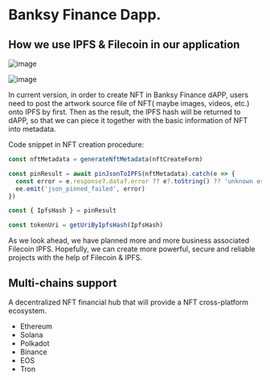 
# Banksy Finance Dapp.

## How we use IPFS & Filecoin in our application

![image](https://user-images.githubusercontent.com/18243292/126262947-157c4ba2-2a84-49fe-8d68-cd14d0e30f04.png)

![image](https://user-images.githubusercontent.com/18243292/126262910-7204cd33-9693-4263-9a4c-4bd35631955b.png)

In current version, in order to create NFT in Banksy Finance dAPP, users need to post the artwork source file of NFT(
maybe images, videos, etc.) onto IPFS by first. Then as the result, the IPFS hash will be returned to dAPP, so that we
can piece it together with the basic information of NFT into metadata.

Code snippet in NFT creation procedure:

```ts
const nftMetadata = generateNftMetadata(nftCreateForm)

const pinResult = await pinJsonToIPFS(nftMetadata).catch(e => {
  const error = e.response?.data?.error ?? e?.toString() ?? 'unknown error'
  ee.emit('json_pinned_failed', error)
})

const { IpfsHash } = pinResult

const tokenUri = getUriByIpfsHash(IpfsHash)
```

As we look ahead, we have planned more and more business associated Filecoin IPFS.
Hopefully, we can create more powerful, secure and reliable projects with the help of Filecoin & IPFS.

## Multi-chains support

A decentralized NFT financial hub that will provide a NFT cross-platform ecosystem.
- Ethereum
- Solana
- Polkadot
- Binance
- EOS
- Tron
